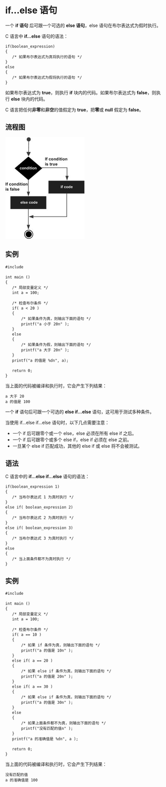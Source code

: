 # if…else 语句

一个 **if 语句** 后可跟一个可选的 **else 语句**，else 语句在布尔表达式为假时执行。

C 语言中 **if...else** 语句的语法：

    if(boolean_expression)
    {
       /* 如果布尔表达式为真将执行的语句 */
    }
    else
    {
       /* 如果布尔表达式为假将执行的语句 */
    }

如果布尔表达式为 **true**，则执行 **if** 块内的代码。如果布尔表达式为 **false**，则执行 **else** 块内的代码。

C 语言把任何**非零**和**非空**的值假定为 **true**，把**零**或 **null** 假定为 **false**。

## 流程图

![C 中的判断语句](images/if_else_statement.jpg)

## 实例

    #include 

    int main ()
    {
       /* 局部变量定义 */
       int a = 100;

       /* 检查布尔条件 */
       if( a < 20 )
       {
           /* 如果条件为真，则输出下面的语句 */
           printf("a 小于 20n" );
       }
       else
       {
           /* 如果条件为假，则输出下面的语句 */
           printf("a 大于 20n" );
       }
       printf("a 的值是 %dn", a);

       return 0;
    }

当上面的代码被编译和执行时，它会产生下列结果：

    a 大于 20
    a 的值是 100

一个 **if** 语句后可跟一个可选的 **else if...else** 语句，这可用于测试多种条件。

当使用 if...else if...else 语句时，以下几点需要注意：

* 一个 if 后可跟零个或一个 else，else 必须在所有 else if 之后。
* 一个 if 后可跟零个或多个 else if，else if 必须在 else 之前。
* 一旦某个 else if 匹配成功，其他的 else if 或 else 将不会被测试。

## 语法

C 语言中的 **if...else if...else** 语句的语法：

    if(boolean_expression 1)
    {
       /* 当布尔表达式 1 为真时执行 */
    }
    else if( boolean_expression 2)
    {
       /* 当布尔表达式 2 为真时执行 */
    }
    else if( boolean_expression 3)
    {
       /* 当布尔表达式 3 为真时执行 */
    }
    else
    {
       /* 当上面条件都不为真时执行 */
    }

## 实例

    #include 

    int main ()
    {
       /* 局部变量定义 */
       int a = 100;

       /* 检查布尔条件 */
       if( a == 10 )
       {
           /* 如果 if 条件为真，则输出下面的语句 */
           printf("a 的值是 10n" );
       }
       else if( a == 20 )
       {
           /* 如果 else if 条件为真，则输出下面的语句 */
           printf("a 的值是 20n" );
       }
       else if( a == 30 )
       {
           /* 如果 else if 条件为真，则输出下面的语句 */
           printf("a 的值是 30n" );
       }
       else
       {
           /* 如果上面条件都不为真，则输出下面的语句 */
           printf("没有匹配的值n" );
       }
       printf("a 的准确值是 %dn", a );

       return 0;
    }

当上面的代码被编译和执行时，它会产生下列结果：

    没有匹配的值
    a 的准确值是 100
